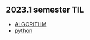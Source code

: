 ## 2023.1 semester TIL

- [ALGORITHM](https://github.com/Gobro-s/TIL/tree/master/algorythm)
- [python](https://github.com/Gobro-s/TIL/tree/master/python)
